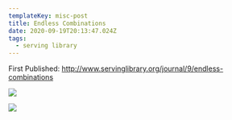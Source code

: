 ```yaml
---
templateKey: misc-post
title: Endless Combinations
date: 2020-09-19T20:13:47.024Z
tags:
  - serving library
---
```


First Published: <http://www.servinglibrary.org/journal/9/endless-combinations>

![](/img/endless-combinations_b.png)

![](/img/endless-combinations_a.png)
